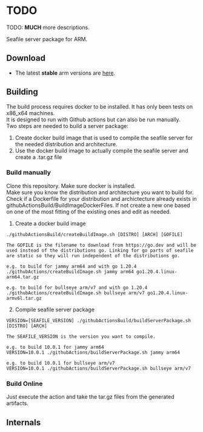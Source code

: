 # TODO
TODO: **MUCH** more descriptions.  

Seafile server package for ARM.

## Download

- The latest **stable** arm versions are [here](TODO).

## Building
The build process requires docker to be installed. It has only been tests on x86_x64 machines.  
It is designed to run with Github actions but can also be run manually.  
Two steps are needed to build a server package:  
1. Create docker build image that is used to compile the seafile server for the needed distribution and architecture.  
2. Use the docker build image to actually compile the seafile server and create a .tar.gz file  

### Build manually
Clone this repository. Make sure docker is installed.  
Make sure you know the distribution and architecture you want to build for.  
Check if a Dockerfile for your distribution and archictecture already exists in githubActionsBuild/BuildImageDockerFiles. If not create a new one based on one of the most fitting of the existing ones and edit as needed.  
1. Create a docker build image  

```
./githubActionsBuild/createBuildImage.sh [DISTRO] [ARCH] [GOFILE]

The GOFILE is the filename to download from https://go.dev and will be used instead of the distributions go. Linking for go parts of seafile are static so they will run independent of the distributions go.

e.g. to build for jammy arm64 and with go 1.20.4
./githubActions/createBuildImage.sh jammy arm64 go1.20.4.linux-arm64.tar.gz

e.g. to build for bullseye arm/v7 and with go 1.20.4
./githubActions/createBuildImage.sh bullseye arm/v7 go1.20.4.linux-armv6l.tar.gz
```


2. Compile seafile server package
```
VERSION=[SEAFILE_VERSION] ./githubActionsBuild/buildServerPackage.sh [DISTRO] [ARCH]

The SEAFILE_VERSION is the version you want to compile.

e.g. to build 10.0.1 for jammy arm64
VERSION=10.0.1 ./githubActions/buildServerPackage.sh jammy arm64

e.g. to build 10.0.1 for bullseye arm/v7
VERSION=10.0.1 ./githubActions/buildServerPackage.sh bullseye arm/v7

```

### Build Online
Just execute the action and take the tar.gz files from the generated artifacts.

## Internals
